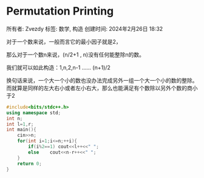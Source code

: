 # Permutation Printing

所有者: Zvezdy
标签: 数学, 构造
创建时间: 2024年2月26日 18:32

对于一个数来说，一般而言它的最小因子就是2，

那么对于一个数n来说，(n/2+1 , n)没有任何能整除n的数。

我们就可以如此构造：1,n,2,n-1 …… (n+1)/2

换句话来说，一个大一个小的数也没办法完成另外一组一个大一个小的数的整除。而就算是同样的左大右小或者左小右大，那么也能满足有个数除以另外个数的商小于2

```cpp
#include<bits/stdc++.h>
using namespace std;
int n;
int l=1,r;
int main(){
    cin>>n;
    for(int i=1;i<=n;++i){
        if(i%2==1) cout<<l++<<" ";
        else    cout<<n-r++<<" ";
    }
    return 0;
}
```